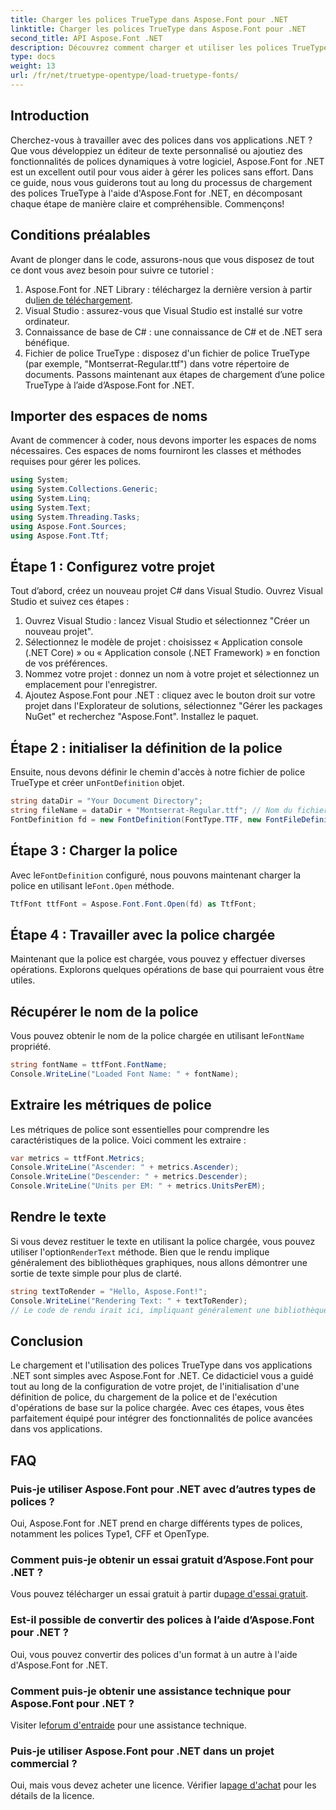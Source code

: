 ```yaml
---
title: Charger les polices TrueType dans Aspose.Font pour .NET
linktitle: Charger les polices TrueType dans Aspose.Font pour .NET
second_title: API Aspose.Font .NET
description: Découvrez comment charger et utiliser les polices TrueType dans .NET à l'aide d'Aspose.Font. Guide étape par étape inclus. Parfait pour les développeurs cherchant à améliorer leurs applications.
type: docs
weight: 13
url: /fr/net/truetype-opentype/load-truetype-fonts/
---
```

## Introduction
Cherchez-vous à travailler avec des polices dans vos applications .NET ? Que vous développiez un éditeur de texte personnalisé ou ajoutiez des fonctionnalités de polices dynamiques à votre logiciel, Aspose.Font for .NET est un excellent outil pour vous aider à gérer les polices sans effort. Dans ce guide, nous vous guiderons tout au long du processus de chargement des polices TrueType à l'aide d'Aspose.Font for .NET, en décomposant chaque étape de manière claire et compréhensible. Commençons!
## Conditions préalables
Avant de plonger dans le code, assurons-nous que vous disposez de tout ce dont vous avez besoin pour suivre ce tutoriel :
1.  Aspose.Font for .NET Library : téléchargez la dernière version à partir du[lien de téléchargement](https://releases.aspose.com/font/net/).
2. Visual Studio : assurez-vous que Visual Studio est installé sur votre ordinateur.
3. Connaissance de base de C# : une connaissance de C# et de .NET sera bénéfique.
4. Fichier de police TrueType : disposez d'un fichier de police TrueType (par exemple, "Montserrat-Regular.ttf") dans votre répertoire de documents.
Passons maintenant aux étapes de chargement d’une police TrueType à l’aide d’Aspose.Font for .NET.
## Importer des espaces de noms
Avant de commencer à coder, nous devons importer les espaces de noms nécessaires. Ces espaces de noms fourniront les classes et méthodes requises pour gérer les polices.
```csharp
using System;
using System.Collections.Generic;
using System.Linq;
using System.Text;
using System.Threading.Tasks;
using Aspose.Font.Sources;
using Aspose.Font.Ttf;
```
## Étape 1 : Configurez votre projet
Tout d’abord, créez un nouveau projet C# dans Visual Studio. Ouvrez Visual Studio et suivez ces étapes :
1. Ouvrez Visual Studio : lancez Visual Studio et sélectionnez "Créer un nouveau projet".
2. Sélectionnez le modèle de projet : choisissez « Application console (.NET Core) » ou « Application console (.NET Framework) » en fonction de vos préférences.
3. Nommez votre projet : donnez un nom à votre projet et sélectionnez un emplacement pour l'enregistrer.
4. Ajoutez Aspose.Font pour .NET : cliquez avec le bouton droit sur votre projet dans l'Explorateur de solutions, sélectionnez "Gérer les packages NuGet" et recherchez "Aspose.Font". Installez le paquet.
## Étape 2 : initialiser la définition de la police
 Ensuite, nous devons définir le chemin d'accès à notre fichier de police TrueType et créer un`FontDefinition` objet.
```csharp
string dataDir = "Your Document Directory";
string fileName = dataDir + "Montserrat-Regular.ttf"; // Nom du fichier de police avec chemin complet
FontDefinition fd = new FontDefinition(FontType.TTF, new FontFileDefinition("ttf", new FileSystemStreamSource(fileName)));
```
## Étape 3 : Charger la police
 Avec le`FontDefinition` configuré, nous pouvons maintenant charger la police en utilisant le`Font.Open` méthode.
```csharp
TtfFont ttfFont = Aspose.Font.Font.Open(fd) as TtfFont;
```
## Étape 4 : Travailler avec la police chargée
Maintenant que la police est chargée, vous pouvez y effectuer diverses opérations. Explorons quelques opérations de base qui pourraient vous être utiles.
## Récupérer le nom de la police
 Vous pouvez obtenir le nom de la police chargée en utilisant le`FontName` propriété.
```csharp
string fontName = ttfFont.FontName;
Console.WriteLine("Loaded Font Name: " + fontName);
```
## Extraire les métriques de police
Les métriques de police sont essentielles pour comprendre les caractéristiques de la police. Voici comment les extraire :
```csharp
var metrics = ttfFont.Metrics;
Console.WriteLine("Ascender: " + metrics.Ascender);
Console.WriteLine("Descender: " + metrics.Descender);
Console.WriteLine("Units per EM: " + metrics.UnitsPerEM);
```
## Rendre le texte
 Si vous devez restituer le texte en utilisant la police chargée, vous pouvez utiliser l'option`RenderText` méthode. Bien que le rendu implique généralement des bibliothèques graphiques, nous allons démontrer une sortie de texte simple pour plus de clarté.
```csharp
string textToRender = "Hello, Aspose.Font!";
Console.WriteLine("Rendering Text: " + textToRender);
// Le code de rendu irait ici, impliquant généralement une bibliothèque graphique.
```
## Conclusion
Le chargement et l'utilisation des polices TrueType dans vos applications .NET sont simples avec Aspose.Font for .NET. Ce didacticiel vous a guidé tout au long de la configuration de votre projet, de l'initialisation d'une définition de police, du chargement de la police et de l'exécution d'opérations de base sur la police chargée. Avec ces étapes, vous êtes parfaitement équipé pour intégrer des fonctionnalités de police avancées dans vos applications.
## FAQ
### Puis-je utiliser Aspose.Font pour .NET avec d’autres types de polices ?
Oui, Aspose.Font for .NET prend en charge différents types de polices, notamment les polices Type1, CFF et OpenType.
### Comment puis-je obtenir un essai gratuit d’Aspose.Font pour .NET ?
 Vous pouvez télécharger un essai gratuit à partir du[page d'essai gratuit](https://releases.aspose.com/).
### Est-il possible de convertir des polices à l’aide d’Aspose.Font pour .NET ?
Oui, vous pouvez convertir des polices d'un format à un autre à l'aide d'Aspose.Font for .NET.
### Comment puis-je obtenir une assistance technique pour Aspose.Font pour .NET ?
 Visiter le[forum d'entraide](https://forum.aspose.com/c/font/41) pour une assistance technique.
### Puis-je utiliser Aspose.Font pour .NET dans un projet commercial ?
 Oui, mais vous devez acheter une licence. Vérifier la[page d'achat](https://purchase.aspose.com/buy) pour les détails de la licence.